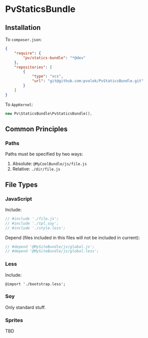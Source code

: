 PvStaticsBundle
===============

Installation
------------

To `composer.json`:


```json
{
    "require": {
        "pv/statics-bundle": "*@dev"
    },
    "repositories": [
        {
            "type": "vcs",
            "url": "git@github.com:pvolok/PvStaticsBundle.git"
        }
    ]
}
```

To `AppKernel`:

```php
new Pv\StaticsBundle\PvStaticsBundle(),
```


Common Principles
-----------------

### Paths

Paths must be specified by two ways:

1. Absolute: `@MyCoolBundle/js/file.js`
2. Relative: `./dir/file.js`


File Types
----------

### JavaScript

Include:

```javascript
// #include './file.js';
// #include './tpl.soy';
// #include './style.less';
```

Depend (files included in this files will not be included in current):

```javascript
// #depend '@MySiteBundle/js/global.js';
// #depend '@MySiteBundle/js/global.less';
```

### Less

Include:

```less
@import './bootstrap.less';
```

### Soy

Only standard stuff.

### Sprites

TBD
